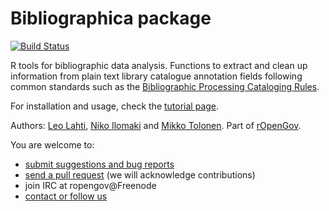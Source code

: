 Bibliographica package
=====

[![Build Status](https://api.travis-ci.org/rOpenGov/bibliographica.png)](https://travis-ci.org/rOpenGov/bibliographica)
<!--[![Stories in Ready](https://badge.waffle.io/ropengov/bibliographica.png?label=Ready)](http://waffle.io/ropengov/bibliographica)-->
<!--[![DOI](https://zenodo.org/badge/4203/rOpenGov/bibliographica.png)](https://github.com/rOpenGov/bibliographica)-->


R tools for bibliographic data analysis. Functions to extract and clean up information from plain text library catalogue annotation fields following common standards such as the [Bibliographic Processing Cataloging Rules](https://www.libraries.psu.edu/psul/cataloging/training/bpcr/300.html). 

For installation and usage, check the [tutorial page](vignettes/tutorial.md).

Authors: [Leo Lahti](https://github.com/antagomir/), [Niko Ilomaki](https://github.com/NVI/) and [Mikko Tolonen](). Part of [rOpenGov](http://ropengov.github.io/). 

You are welcome to:
  
  * [submit suggestions and bug reports](https://github.com/ropengov/bibliographica/issues)
  * [send a pull request](https://github.com/ropengov/bibliographica/) (we will acknowledge contributions)
  * join IRC at ropengov@Freenode
  * [contact or follow us](http://ropengov.github.io/contribute/)
 
